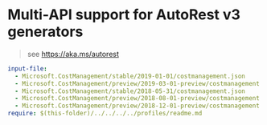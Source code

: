 # Multi-API support for AutoRest v3 generators

> see https://aka.ms/autorest

``` yaml $(enable-multi-api)
input-file:
  - Microsoft.CostManagement/stable/2019-01-01/costmanagement.json
  - Microsoft.CostManagement/preview/2019-03-01-preview/costmanagement.json
  - Microsoft.CostManagement/stable/2018-05-31/costmanagement.json
  - Microsoft.CostManagement/preview/2018-08-01-preview/costmanagement.json
  - Microsoft.CostManagement/preview/2018-12-01-preview/costmanagement.json
require: $(this-folder)/../../../../profiles/readme.md
```
